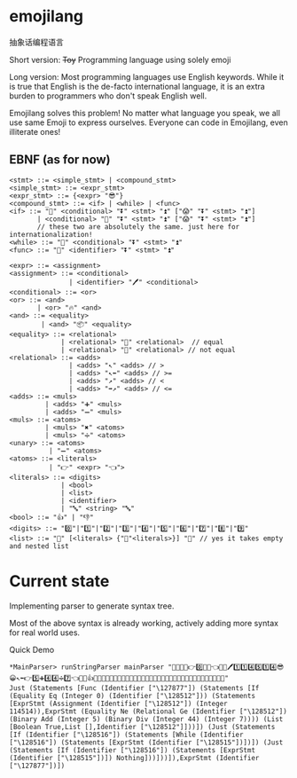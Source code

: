 # emojilang
抽象话编程语言

Short version:
~~Toy~~ Programming language using solely emoji

Long version:
Most programming languages use English keywords. While it is true that English is the de-facto international language, it is an extra burden to programmers who don't speak English well.

Emojilang solves this problem! No matter what language you speak, we all use same Emoji to express ourselves. Everyone can code in Emojilang, even illiterate ones!

## EBNF (as for now)
```
<stmt> ::= <simple_stmt> | <compound_stmt>
<simple_stmt> ::= <expr_stmt>
<expr_stmt> ::= {<expr> "😎"}
<compound_stmt> ::= <if> | <while> | <func>
<if> ::= "🤔" <conditional> "⏬" <stmt> "⏫" ["😱" "⏬" <stmt> "⏫"]
       | <conditional> "🐴" "⏬" <stmt> "⏫" ["😱" "⏬" <stmt> "⏫"]
       // these two are absolutely the same. just here for internationalization!
<while> ::= "🔁" <conditional> "⏬" <stmt> "⏫"
<func> ::= "🔣" <identifier> "⏬" <stmt> "⏫"

<expr> ::= <assignment>
<assignment> ::= <conditional>
               | <identifier> "️🖊️" <conditional>
<conditional> ::= <or>
<or> ::= <and> 
       | <or> "🔥" <and>
<and> ::= <equality>
        | <and> "📦" <equality>
<equality> ::= <relational> 
             | <relational> "🙆" <relational>  // equal
             | <relational> "🙅" <relational> // not equal
<relational> ::= <adds>
               | <adds> "↖️" <adds> // >
               | <adds> "↖️⬅️" <adds> // >=
               | <adds> "↗️" <adds> // <
               | <adds> "➡️↗️" <adds> // <=
<adds> ::= <muls>
         | <adds> "➕" <muls>
         | <adds> "➖" <muls>
<muls> ::= <atoms>
         | <muls> "✖️" <atoms> 
         | <muls> "➗" <atoms>
<unary> ::= <atoms>
          | "➖" <atoms>
<atoms> ::= <literals> 
          | "👉" <expr> "👈">
<literals> ::= <digits>
             | <bool>
             | <list>
             | <identifier>
             | "🔤" <string> "🔤"
<bool> ::= "👍" | "👎"
<digits> ::= "0️⃣"|"1️⃣"|"2️⃣"|"3️⃣"|"4️⃣"|"5️⃣"|"6️⃣"|"7️⃣"|"8️⃣"|"9️⃣"
<list> ::= "🤜" [<literals> {"🔨"<literals>}] "🤛" // yes it takes empty and nested list
```

# Current state
Implementing parser to generate syntax tree.

Most of the above syntax is already working, actively adding more syntax for real world uses.

Quick Demo
```
*MainParser> runStringParser mainParser "🔣🎅⏬🤔👉0️⃣🙆😀👈⏬😀🖊️1️⃣1️⃣4️⃣5️⃣1️⃣4️⃣😎😀↖️⬅️👉5️⃣➕4️⃣4️⃣➗7️⃣👈🙅🤜👍🔨🤜🤛🔨😀🤛😎⏫😱⏬🤔😄⏬🔁😄⏬😃😎⏫⏫😱⏬🤔😄⏬😃😎⏫⏫⏫⏫🎅😎"
Just (Statements [Func (Identifier ["\127877"]) (Statements [If (Equality Eq (Integer 0) (Identifier ["\128512"])) (Statements [ExprStmt (Assignment (Identifier ["\128512"]) (Integer 114514)),ExprStmt (Equality Ne (Relational Ge (Identifier ["\128512"]) (Binary Add (Integer 5) (Binary Div (Integer 44) (Integer 7)))) (List [Boolean True,List [],Identifier ["\128512"]]))]) (Just (Statements [If (Identifier ["\128516"]) (Statements [While (Identifier ["\128516"]) (Statements [ExprStmt (Identifier ["\128515"])])]) (Just (Statements [If (Identifier ["\128516"]) (Statements [ExprStmt (Identifier ["\128515"])]) Nothing]))]))]),ExprStmt (Identifier ["\127877"])])
```
